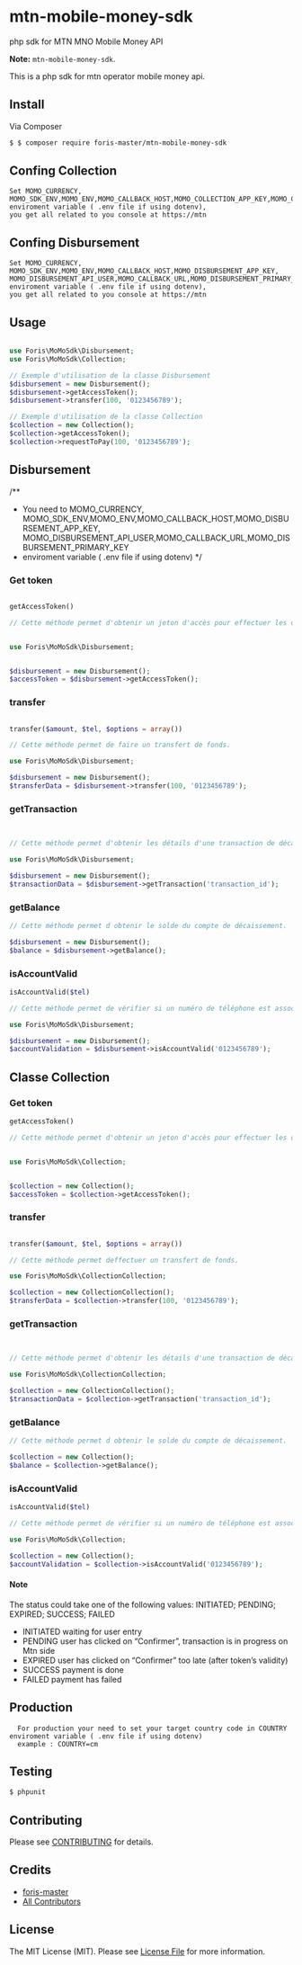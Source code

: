 # mtn-mobile-money-sdk
php sdk for MTN  MNO Mobile Money API

**Note:**  `mtn-mobile-money-sdk`.


This is a php sdk for mtn operator mobile money api. 

## Install
Via Composer

``` bash
$ $ composer require foris-master/mtn-mobile-money-sdk
```

## Confing Collection

```
Set MOMO_CURRENCY, MOMO_SDK_ENV,MOMO_ENV,MOMO_CALLBACK_HOST,MOMO_COLLECTION_APP_KEY,MOMO_COLLECTION_API_USER,MOMO_CALLBACK_URL,MOMO_COLLECTION_PRIMARY_KEY enviroment variable ( .env file if using dotenv),
you get all related to you console at https://mtn
 ```



## Confing Disbursement

```
Set MOMO_CURRENCY, MOMO_SDK_ENV,MOMO_ENV,MOMO_CALLBACK_HOST,MOMO_DISBURSEMENT_APP_KEY, MOMO_DISBURSEMENT_API_USER,MOMO_CALLBACK_URL,MOMO_DISBURSEMENT_PRIMARY_KEY enviroment variable ( .env file if using dotenv),
you get all related to you console at https://mtn
 ```


##  Usage

``` php

use Foris\MoMoSdk\Disbursement;
use Foris\MoMoSdk\Collection;

// Exemple d'utilisation de la classe Disbursement
$disbursement = new Disbursement();
$disbursement->getAccessToken();
$disbursement->transfer(100, '0123456789');

// Exemple d'utilisation de la classe Collection
$collection = new Collection();
$collection->getAccessToken();
$collection->requestToPay(100, '0123456789');

```

## Disbursement

/**
 * You need to MOMO_CURRENCY, MOMO_SDK_ENV,MOMO_ENV,MOMO_CALLBACK_HOST,MOMO_DISBURSEMENT_APP_KEY, MOMO_DISBURSEMENT_API_USER,MOMO_CALLBACK_URL,MOMO_DISBURSEMENT_PRIMARY_KEY 
 * enviroment variable ( .env file if using dotenv)
 */
 
<!-- La classe Disbursement est utilisée pour effectuer des opérations de décaissement. -->

### Get token

``` php

getAccessToken()

// Cette méthode permet d'obtenir un jeton d'accès pour effectuer les opérations de décaissement.


use Foris\MoMoSdk\Disbursement;


$disbursement = new Disbursement();
$accessToken = $disbursement->getAccessToken();

```

### transfer

``` php

transfer($amount, $tel, $options = array())

// Cette méthode permet de faire un transfert de fonds.

use Foris\MoMoSdk\Disbursement;

$disbursement = new Disbursement();
$transferData = $disbursement->transfer(100, '0123456789');
```

### getTransaction

``` php


// Cette méthode permet d'obtenir les détails d'une transaction de décaissement.

use Foris\MoMoSdk\Disbursement;

$disbursement = new Disbursement();
$transactionData = $disbursement->getTransaction('transaction_id');
```

### getBalance

<!-- getBalance() -->
``` php
// Cette méthode permet d obtenir le solde du compte de décaissement.

$disbursement = new Disbursement();
$balance = $disbursement->getBalance();
```
### isAccountValid

``` php
isAccountValid($tel)

// Cette méthode permet de vérifier si un numéro de téléphone est associé à un compte valide.

use Foris\MoMoSdk\Disbursement;

$disbursement = new Disbursement();
$accountValidation = $disbursement->isAccountValid('0123456789');

```

## Classe Collection

<!-- La classe Collection est utilisée pour effectuer des opérations de collecte de fonds. -->

### Get token

``` php
getAccessToken()

// Cette méthode permet d'obtenir un jeton d'accès pour effectuer les opérations de décaissement.


use Foris\MoMoSdk\Collection;


$collection = new Collection();
$accessToken = $collection->getAccessToken();

```

### transfer

``` php

transfer($amount, $tel, $options = array())

// Cette méthode permet deffectuer un transfert de fonds.

use Foris\MoMoSdk\CollectionCollection;

$collection = new CollectionCollection();
$transferData = $collection->transfer(100, '0123456789');
```

### getTransaction

``` php


// Cette méthode permet d'obtenir les détails d'une transaction de décaissement.

use Foris\MoMoSdk\CollectionCollection;

$collection = new CollectionCollection();
$transactionData = $collection->getTransaction('transaction_id');
```

### getBalance

<!-- getBalance() -->
``` php
// Cette méthode permet d obtenir le solde du compte de décaissement.

$collection = new Collection();
$balance = $collection->getBalance();
```
### isAccountValid

``` php
isAccountValid($tel)

// Cette méthode permet de vérifier si un numéro de téléphone est associé à un compte valide.

use Foris\MoMoSdk\Collection;

$collection = new Collection();
$accountValidation = $collection->isAccountValid('0123456789');

```

#### Note
The status could take one of the following values: INITIATED; PENDING; EXPIRED; SUCCESS; FAILED
- INITIATED waiting for user entry
- PENDING user has clicked on “Confirmer”, transaction is in progress on Mtn side
- EXPIRED user has clicked on “Confirmer” too late (after token’s validity)
- SUCCESS payment is done
- FAILED payment has failed

## Production

```
  For production your need to set your target country code in COUNTRY enviroment variable ( .env file if using dotenv)
  example : COUNTRY=cm
```
## Testing

``` bash
$ phpunit
```

## Contributing

Please see [CONTRIBUTING](https://github.com/thephpleague/:package_name/blob/master/CONTRIBUTING.md) for details.

## Credits
- [foris-master](https://github.com/foris-master)
- [All Contributors](https://github.com/thephpleague/:package_name/contributors)


## License

The MIT License (MIT). Please see [License File](LICENSE.md) for more information.



